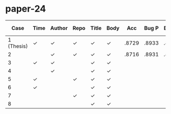 # paper-24

| Case       | Time | Author | Repo | Title | Body | Acc    | Bug P  | Bug R  | Bug F1 | Enh P  | Enh R  | Enh F1 | Ques P | Ques R | Ques F1| Duration |
|------------|------|--------|------|-------|------|--------|--------|--------|--------|--------|--------|--------|--------|--------|--------|----------|
| 1 (Thesis) | ✓    | ✓      | ✓    | ✓     | ✓    | .8729  | .8933  | .8985  | .8959  | .8775  | .8849  | .8812  | .7221  | .6688  | .6944  | 01:15:29 |
| 2          |      | ✓      | ✓    | ✓     | ✓    | .8716  | .8931  | .8982  | .8957  | .8767  | .8826  | .8796  | .7131  | .6669  | .6892  | 01:15:03 |
| 3          | ✓    | ✓      |      | ✓     | ✓    |   |   |   |   |   |   |   |   |   |   |  |
| 4          |      | ✓      |      | ✓     | ✓    |   |   |   |   |   |   |   |   |   |   |  |
| 5          | ✓    |        | ✓    | ✓     | ✓    |   |   |   |   |   |   |   |   |   |   |  |
| 6          | ✓    |        |      | ✓     | ✓    |   |   |   |   |   |   |   |   |   |   |  |
| 7          |      |        | ✓    | ✓     | ✓    |   |   |   |   |   |   |   |   |   |   |  |
| 8          |      |        |      | ✓     | ✓    |   |   |   |   |   |   |   |   |   |   |  |


